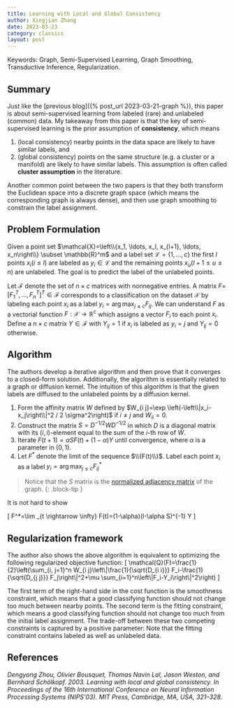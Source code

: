 ```yaml
---
title: Learning with Local and Global Consistency 
author: Xingjian Zhang
date: 2023-03-23
category: classics
layout: post
---
```


Keywords: Graph, Semi-Supervised Learning, Graph Smoothing, Transductive
Inference, Regularization.

## Summary

Just like the [previous blog]({% post_url 2023-03-21-graph %}), this paper is
about semi-supervised learning from labeled (rare) and unlabeled (common) data.
My takeaway from this paper is that the key of semi-supervised learning is the
prior assumption of **consistency**, which means
1. (local consistency) nearby points in the data space are likely to have
   similar labels, and
2. (global consistency) points on the same structure (e.g. a cluster or a
   manifold) are likely to have similar labels. This assumption is often called
**cluster assumption** in the literature.

Another common point between the two papers is that they both transform the
Euclidean space into a discrete graph space (which means the corresponding
graph is always dense), and then use graph smoothing to constrain the label
assignment.

## Problem Formulation

Given a point set $\mathcal{X}=\left\\{x_1, \ldots, x_l, x_{l+1}, \ldots,
x_n\right\\} \subset \mathbb{R}^m$ and a label set $\mathcal{L}=\{1, \ldots,
c\}$ the first $l$ points $x_i(i \leq l)$ are labeled as $y_i \in \mathcal{L}$
and the remaining points $x_u(l+1 \leq u \leq n)$ are unlabeled. The goal is to
predict the label of the unlabeled points.


Let $\mathcal{F}$ denote the set of $n \times c$ matrices with nonnegative
entries. A matrix $F=$ $\left[F_1^T, \ldots, F_n^T\right]^T \in \mathcal{F}$
corresponds to a classification on the dataset $\mathcal{X}$ by labeling each
point $x_i$ as a label $y_i=\arg \max_{j \leq c} F_{i j}$. We can understand
$F$ as a vectorial function $F: \mathcal{X} \rightarrow \mathbb{R}^c$ which
assigns a vector $F_i$ to each point $x_i$. Define a $n \times c$ matrix $Y \in
\mathcal{F}$ with $Y_{i j}=1$ if $x_i$ is labeled as $y_i=j$ and $Y_{i j}=0$
otherwise.

## Algorithm

The authors develop a iterative algorithm and then prove that it converges to a
closed-form solution. Additionally, the algorithm is essentially related to a
graph or diffusion kernel. The intuition of this algorithm is that the given
labels are diffused to the unlabeled points by a diffusion kernel. 

1. Form the affinity matrix $W$ defined by $W_{i j}=\exp
   \left(-\left\\|x_i-x_j\right\\|^2 / 2 \sigma^2\right)$ if $i \neq j$ and
   $W_{i i}=0$.
2. Construct the matrix $S=D^{-1 / 2} W D^{-1 / 2}$ in which $D$ is a diagonal
   matrix with its $(i, i)$-element equal to the sum of the $i$-th row of $W$.
3. Iterate $F(t+1)=\alpha S F(t)+(1-\alpha) Y$ until convergence, where
   $\alpha$ is a parameter in $(0,1)$.
4. Let $F^\ast$ denote the limit of the sequence $\\{F(t)\\}$. Label each point
   $x_i$ as a label $y_i=\arg \max_{j \leq c} F_{i j}^*$

> Notice that the $S$ matrix is the [normalized adjacency matrix](https://people.orie.cornell.edu/dpw/orie6334/Fall2016/lecture7.pdf) of the graph.
{: .block-tip }

It is not hard to show

\[ F^*=\lim _{t \rightarrow \infty} F(t)=(1-\alpha)(I-\alpha S)^{-1} Y \]

## Regularization framework

The author also shows the above algorithm is equivalent to optimizing the
following regularized objective function: \[
\mathcal{Q}(F)=\frac{1}{2}\left(\sum_{i, j=1}^n W_{i
j}\left\\|\frac{1}{\sqrt{D_{i i}}} F_i-\frac{1}{\sqrt{D_{j j}}}
F_j\right\\|^2+\mu \sum_{i=1}^n\left\\|F_i-Y_i\right\\|^2\right) \]

The first term of the right-hand side in the cost function is the smoothness
constraint, which means that a good classifying function should not change too
much between nearby points. The second term is the fitting constraint, which
means a good classifying function should not change too much from the initial
label assignment. The trade-off between these two competing constraints is
captured by a positive parameter: Note that the fitting constraint contains
labeled as well as unlabeled data.

## References
*Dengyong Zhou, Olivier Bousquet, Thomas Navin Lal, Jason Weston, and Bernhard Schölkopf. 2003. Learning with local and global consistency. In Proceedings of the 16th International Conference on Neural Information Processing Systems (NIPS'03). MIT Press, Cambridge, MA, USA, 321–328.*